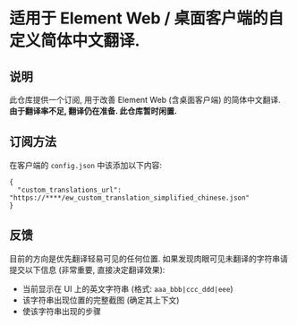 # 适用于 Element Web / 桌面客户端的自定义简体中文翻译.
## 说明
此仓库提供一个订阅, 用于改善 Element Web (含桌面客户端) 的简体中文翻译.  
**由于翻译率不足, 翻译仍在准备. 此仓库暂时闲置.**

## 订阅方法
在客户端的 `config.json` 中该添加以下内容:
```
{
  "custom_translations_url": "https://****/ew_custom_translation_simplified_chinese.json"
}
```

## 反馈
目前的方向是优先翻译轻易可见的任何位置.
如果发现肉眼可见未翻译的字符串请提交以下信息 (非常重要, 直接决定翻译效果):
- 当前显示在 UI 上的英文字符串 (格式: `aaa_bbb|ccc_ddd|eee`)
- 该字符串出现位置的完整截图 (确定其上下文)
- 使该字符串出现的步骤
